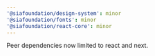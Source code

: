 ```yaml
---
'@siafoundation/design-system': minor
'@siafoundation/fonts': minor
'@siafoundation/react-core': minor
---
```


Peer dependencies now limited to react and next.
